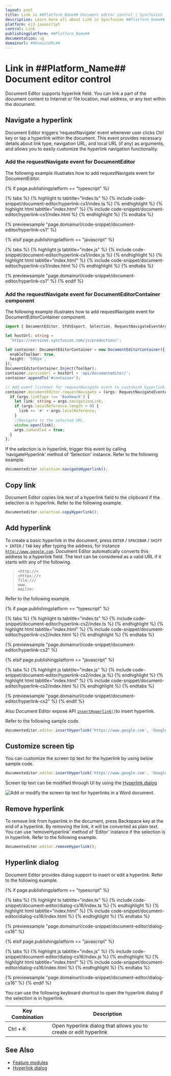 ```yaml
---
layout: post
title: Link in ##Platform_Name## Document editor control | Syncfusion
description: Learn here all about Link in Syncfusion ##Platform_Name## Document editor control of Syncfusion Essential JS 2 and more.
platform: ej2-javascript
control: Link 
publishingplatform: ##Platform_Name##
documentation: ug
domainurl: ##DomainURL##
---
```


# Link in ##Platform_Name## Document editor control

Document Editor supports hyperlink field. You can link a part of the document content to Internet or file location, mail address, or any text within the document.

## Navigate a hyperlink

Document Editor triggers ‘requestNavigate’ event whenever user clicks Ctrl key or tap a hyperlink within the document. This event provides necessary details about link type, navigation URL, and local URL (if any) as arguments, and allows you to easily customize the hyperlink navigation functionality.

### Add the requestNavigate event for DocumentEditor

The following example illustrates how to add requestNavigate event for DocumentEditor.

{% if page.publishingplatform == "typescript" %}

 {% tabs %}
{% highlight ts tabtitle="index.ts" %}
{% include code-snippet/document-editor/hyperlink-cs1/index.ts %}
{% endhighlight %}
{% highlight html tabtitle="index.html" %}
{% include code-snippet/document-editor/hyperlink-cs1/index.html %}
{% endhighlight %}
{% endtabs %}
        
{% previewsample "page.domainurl/code-snippet/document-editor/hyperlink-cs1" %}

{% elsif page.publishingplatform == "javascript" %}

{% tabs %}
{% highlight js tabtitle="index.js" %}
{% include code-snippet/document-editor/hyperlink-cs1/index.js %}
{% endhighlight %}
{% highlight html tabtitle="index.html" %}
{% include code-snippet/document-editor/hyperlink-cs1/index.html %}
{% endhighlight %}
{% endtabs %}

{% previewsample "page.domainurl/code-snippet/document-editor/hyperlink-cs1" %}
{% endif %}

### Add the requestNavigate event for DocumentEditorContainer component

The following example illustrates how to add requestNavigate event for DocumentEditorContainer component.

```ts
import { DocumentEditor, SfdtExport, Selection, RequestNavigateEventArgs } from '@syncfusion/ej2-documenteditor';

let hostUrl: string =
  'https://services.syncfusion.com/js/production/';

let container: DocumentEditorContainer = new DocumentEditorContainer({
  enableToolbar: true,
  height: '590px',
});
DocumentEditorContainer.Inject(Toolbar);
container.serviceUrl = hostUrl + 'api/documenteditor/';
container.appendTo('#container');

// Add event listener for requestNavigate event to customize hyperlink navigation functionality
container.documentEditor.requestNavigate = (args: RequestNavigateEventArgs) => {
  if (args.linkType !== 'Bookmark') {
    let link: string = args.navigationLink;
    if (args.localReference.length > 0) {
      link += '#' + args.localReference;
    }
    //Navigate to the selected URL.
    window.open(link);
    args.isHandled = true;
  }
};
```

If the selection is in hyperlink, trigger this event by calling ‘navigateHyperlink’ method of ‘Selection’ instance. Refer to the following example.

```ts
documenteditor.selection.navigateHyperlink();
```

## Copy link

Document Editor copies link text of a hyperlink field to the clipboard if the selection is in hyperlink. Refer to the following example.

```ts
documenteditor.selection.copyHyperlink();
```

## Add hyperlink

To create a basic hyperlink in the document, press `ENTER` / `SPACEBAR` / `SHIFT + ENTER` / `TAB` key after typing the address, for instance [`http://www.google.com`](http://www.google.com). Document Editor automatically converts this address to a hyperlink field. The text can be considered as a valid URL if it starts with any of the following.

> `<http://>`<br>
> `<https://>`<br>
> `file:///`<br>
> `www.`<br>
> `mailto:`<br>

Refer to the following example.

{% if page.publishingplatform == "typescript" %}

 {% tabs %}
{% highlight ts tabtitle="index.ts" %}
{% include code-snippet/document-editor/hyperlink-cs2/index.ts %}
{% endhighlight %}
{% highlight html tabtitle="index.html" %}
{% include code-snippet/document-editor/hyperlink-cs2/index.html %}
{% endhighlight %}
{% endtabs %}
        
{% previewsample "page.domainurl/code-snippet/document-editor/hyperlink-cs2" %}

{% elsif page.publishingplatform == "javascript" %}

{% tabs %}
{% highlight js tabtitle="index.js" %}
{% include code-snippet/document-editor/hyperlink-cs2/index.js %}
{% endhighlight %}
{% highlight html tabtitle="index.html" %}
{% include code-snippet/document-editor/hyperlink-cs2/index.html %}
{% endhighlight %}
{% endtabs %}

{% previewsample "page.domainurl/code-snippet/document-editor/hyperlink-cs2" %}
{% endif %}

Also Document Editor expose API [`insertHyperlink()`](../api/document-editor/editor/#inserthyperlink)to insert hyperlink.

Refer to the following sample code.

```ts
documenteditor.editor.insertHyperlink('https://www.google.com', 'Google');
```

## Customize screen tip

You can customize the screen tip text for the hyperlink by using below sample code.

```ts
documenteditor.editor.insertHyperlink('https://www.google.com', 'Google', '<<Screen tip text>>');
```

Screen tip text can be modified through UI by using the [Hyperlink dialog](../document-editor/dialog#hyperlink-dialog)

![Add or modify the screen tip text for hyperlinks in a Word document.](images/screentip.png)

## Remove hyperlink

To remove link from hyperlink in the document, press Backspace key at the end of a hyperlink. By removing the link, it will be converted as plain text. You can use ‘removeHyperlink’ method of ‘Editor’ instance if the selection is in hyperlink. Refer to the following example.

```ts
documenteditor.editor.removeHyperlink();
```

## Hyperlink dialog

Document Editor provides dialog support to insert or edit a hyperlink. Refer to the following example.

{% if page.publishingplatform == "typescript" %}

 {% tabs %}
{% highlight ts tabtitle="index.ts" %}
{% include code-snippet/document-editor/dialog-cs16/index.ts %}
{% endhighlight %}
{% highlight html tabtitle="index.html" %}
{% include code-snippet/document-editor/dialog-cs16/index.html %}
{% endhighlight %}
{% endtabs %}
        
{% previewsample "page.domainurl/code-snippet/document-editor/dialog-cs16" %}

{% elsif page.publishingplatform == "javascript" %}

{% tabs %}
{% highlight js tabtitle="index.js" %}
{% include code-snippet/document-editor/dialog-cs16/index.js %}
{% endhighlight %}
{% highlight html tabtitle="index.html" %}
{% include code-snippet/document-editor/dialog-cs16/index.html %}
{% endhighlight %}
{% endtabs %}

{% previewsample "page.domainurl/code-snippet/document-editor/dialog-cs16" %}
{% endif %}

You can use the following keyboard shortcut to open the hyperlink dialog if the selection is in hyperlink.

| Key Combination | Description |
|-----------------|-------------|
|Ctrl + K | Open hyperlink dialog that allows you to create or edit hyperlink|

## See Also

* [Feature modules](../document-editor/feature-module/)
* [Hyperlink dialog](../document-editor/dialog#hyperlink-dialog)
